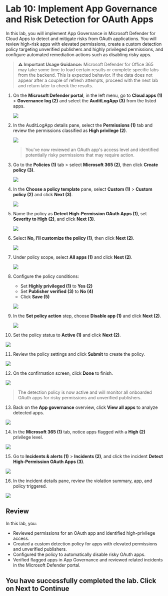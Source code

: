 # Lab 10: Implement App Governance and Risk Detection for OAuth Apps

In this lab, you will implement App Governance in Microsoft Defender for Cloud Apps to detect and mitigate risks from OAuth applications. You will review high-risk apps with elevated permissions, create a custom detection policy targeting unverified publishers and highly privileged permissions, and configure automated remediation actions such as disabling risky apps.

> **⚠ Important Usage Guidance:** Microsoft Defender for Office 365 may take some time to load certain results or complete specific labs from the backend. This is expected behavior. If the data does not appear after a couple of refresh attempts, proceed with the next lab and return later to check the results.

1. On the **Microsoft Defender portal**, in the left menu, go to **Cloud apps (1)** > **Governance log (2)** and select the **AuditLogApp (3)** from the listed apps.

   ![](./media/rdr_xdr_4.png)

2. In the AuditLogApp details pane, select the **Permissions (1)** tab and review the permissions classified as **High privilege (2)**.

   ![](./media/rdr_xdr_5.png)

   > You've now reviewed an OAuth app's access level and identified potentially risky permissions that may require action.

3. Go to the **Policies (1)** tab > select **Microsoft 365 (2)**, then click **Create policy (3)**.

   ![](./media/rdr_xdr_6.png)

4. In the **Choose a policy template** pane, select **Custom (1)** > **Custom policy (2)** and click **Next (3)**.

   ![](./media/rdr_xdr_7.png)

5. Name the policy as **Detect High-Permission OAuth Apps (1)**, set **Severity to High (2)**, and click **Next (3)**.

   ![](./media/rdr_xdr_8.png)

6. Select **No, I’ll customize the policy (1)**, then click **Next (2)**.

   ![](./media/rdr_xdr_9.png)

7. Under policy scope, select **All apps (1)** and click **Next (2)**.

   ![](./media/rdr_xdr_10.png)

8. Configure the policy conditions:  
   - Set **Highly privileged (1)** to **Yes (2)**  
   - Set **Publisher verified (3)** to **No (4)**  
   - Click **Save (5)**

   ![](./media/rdr_xdr_11.png)

9. In the **Set policy action** step, choose **Disable app (1)** and click **Next (2)**.

   ![](./media/rdr_xdr_12.png)

10. Set the policy status to **Active (1)** and click **Next (2)**.

   ![](./media/rdr_xdr_13.png)

11. Review the policy settings and click **Submit** to create the policy.

   ![](./media/rdr_xdr_14.png)

12. On the confirmation screen, click **Done** to finish.

   ![](./media/rdr_xdr_15.png)

   > The detection policy is now active and will monitor all onboarded OAuth apps for risky permissions and unverified publishers.

13. Back on the **App governance** overview, click **View all apps** to analyze detected apps.

   ![](./media/rdr_xdr_16.png)

14. In the **Microsoft 365 (1)** tab, notice apps flagged with a **High (2)** privilege level.

   ![](./media/rdr_xdr_17.png)

15. Go to **Incidents & alerts (1)** > **Incidents (2)**, and click the incident **Detect High-Permission OAuth Apps (3)**.

   ![](./media/rdr_xdr_18.png)

16. In the incident details pane, review the violation summary, app, and policy triggered.

   ![](./media/rdr_xdr_19.png)

## Review

In this lab, you:
- Reviewed permissions for an OAuth app and identified high-privilege access.
- Created a custom detection policy for apps with elevated permissions and unverified publishers.
- Configured the policy to automatically disable risky OAuth apps.
- Verified flagged apps in App Governance and reviewed related incidents in the Microsoft Defender portal.

## You have successfully completed the lab. Click on Next to Continue
